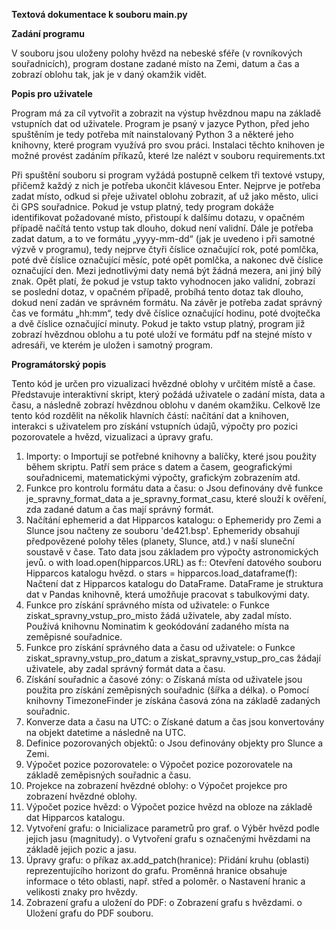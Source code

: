 **Textová dokumentace k souboru main.py**

**Zadání programu** 

V souboru jsou uloženy polohy hvězd na nebeské sféře (v rovníkových souřadnicích), program dostane zadané místo na Zemi, datum a čas a zobrazí oblohu tak, jak je v daný okamžik vidět. 

**Popis pro uživatele**

Program má za cíl vytvořit a zobrazit na výstup hvězdnou mapu na základě vstupních dat od uživatele. Program je psaný v jazyce Python, před jeho spuštěním je tedy potřeba mít nainstalovaný Python 3 a některé jeho knihovny, které program využívá pro svou práci. Instalaci těchto knihoven je možné provést zadáním příkazů, které lze nalézt v souboru requirements.txt
  
Při spuštění souboru si program vyžádá postupně celkem tři textové vstupy, přičemž každý z nich je potřeba ukončit klávesou Enter. Nejprve je potřeba zadat místo, odkud si přeje uživatel oblohu zobrazit, ať už jako město, ulici či GPS souřadnice. Pokud je vstup platný, tedy program dokáže identifikovat požadované místo, přistoupí k dalšímu dotazu, v opačném případě načítá tento vstup tak dlouho, dokud není validní. 
Dále je potřeba zadat datum, a to ve formátu „yyyy-mm-dd“ (jak je uvedeno i při samotné výzvě v programu), tedy nejprve čtyři číslice označující rok, poté pomlčka, poté dvě číslice označující měsíc, poté opět pomlčka, a nakonec dvě číslice označující den. Mezi jednotlivými daty nemá být žádná mezera, ani jiný bílý znak. Opět platí, že pokud je vstup takto vyhodnocen jako validní, zobrazí se poslední dotaz, v opačném případě, probíhá tento dotaz tak dlouho, dokud není zadán ve správném formátu. 
Na závěr je potřeba zadat správný čas ve formátu „hh:mm“, tedy dvě číslice označující hodinu, poté dvojtečka a dvě číslice označující minuty. Pokud je takto vstup platný, program již zobrazí hvězdnou oblohu a tu poté uloží ve formátu pdf na stejné místo v adresáři, ve kterém je uložen i samotný program.  


**Programátorský popis**

Tento kód je určen pro vizualizaci hvězdné oblohy v určitém místě a čase. Představuje interaktivní skript, který požádá uživatele o zadání místa, data a času, a následně zobrazí hvězdnou oblohu v daném okamžiku.
Celkově lze tento kód rozdělit na několik hlavních částí: načítání dat a knihoven, interakci s uživatelem pro získání vstupních údajů, výpočty pro pozici pozorovatele a hvězd, vizualizaci a úpravy grafu.


1.	Importy:
o	Importují se potřebné knihovny a balíčky, které jsou použity během skriptu. Patří sem práce s datem a časem, geografickými souřadnicemi, matematickými výpočty, grafickým zobrazením atd.
2.	Funkce pro kontrolu formátu data a času:
o	Jsou definovány dvě funkce je_spravny_format_data a je_spravny_format_casu, které slouží k ověření, zda zadané datum a čas mají správný formát.
3.	Načítání ephemerid a dat Hipparcos katalogu:
o	Ephemeridy pro Zemi a Slunce jsou načteny ze souboru 'de421.bsp'. Ephemeridy obsahují předpovězené polohy těles (planety, Slunce, atd.) v naší sluneční soustavě v čase. Tato data jsou základem pro výpočty astronomických jevů.
o	with load.open(hipparcos.URL) as f:: Otevření datového souboru Hipparcos katalogu hvězd.
o	stars = hipparcos.load_dataframe(f): Načtení dat z Hipparcos katalogu do DataFrame. DataFrame je struktura dat v Pandas knihovně, která umožňuje pracovat s tabulkovými daty.
4.	Funkce pro získání správného místa od uživatele:
o	Funkce ziskat_spravny_vstup_pro_misto žádá uživatele, aby zadal místo. Používá knihovnu Nominatim k geokódování zadaného místa na zeměpisné souřadnice.
5.	Funkce pro získání správného data a času od uživatele:
o	Funkce ziskat_spravny_vstup_pro_datum a ziskat_spravny_vstup_pro_cas žádají uživatele, aby zadal správný formát data a času.
6.	Získání souřadnic a časové zóny:
o	Získaná místa od uživatele jsou použita pro získání zeměpisných souřadnic (šířka a délka).
o	Pomocí knihovny TimezoneFinder je získána časová zóna na základě zadaných souřadnic.
7.	Konverze data a času na UTC:
o	Získané datum a čas jsou konvertovány na objekt datetime a následně na UTC.
8.	Definice pozorovaných objektů:
o	Jsou definovány objekty pro Slunce a Zemi.
9.	Výpočet pozice pozorovatele:
o	Výpočet pozice pozorovatele na základě zeměpisných souřadnic a času.
10.	Projekce na zobrazení hvězdné oblohy:
o	Výpočet projekce pro zobrazení hvězdné oblohy.
11.	Výpočet pozice hvězd:
o	Výpočet pozice hvězd na obloze na základě dat Hipparcos katalogu.
12.	Vytvoření grafu:
o	Inicializace parametrů pro graf.
o	Výběr hvězd podle jejich jasu (magnitudy).
o	Vytvoření grafu s označenými hvězdami na základě jejich pozic a jasu.
13.	Úpravy grafu:
o	příkaz ax.add_patch(hranice): Přidání kruhu (oblasti) reprezentujícího horizont do grafu. Proměnná hranice obsahuje informace o této oblasti, např. střed a poloměr.
o	Nastavení hranic a velikosti znaky pro hvězdy.
14.	Zobrazení grafu a uložení do PDF:
o	Zobrazení grafu s hvězdami.
o	Uložení grafu do PDF souboru.


